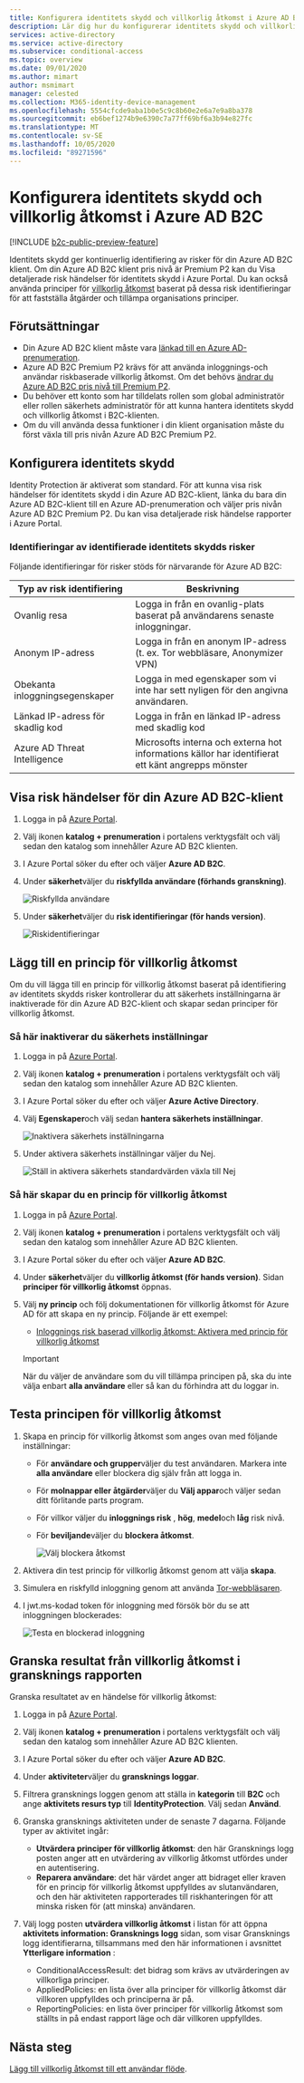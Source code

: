 ```yaml
---
title: Konfigurera identitets skydd och villkorlig åtkomst i Azure AD B2C
description: Lär dig hur du konfigurerar identitets skydd och villkorlig åtkomst för dig Azure AD B2C klient organisationen för att Visa riskfyllda inloggningar och andra risk händelser och skapa principer baserat på risk identifieringar.
services: active-directory
ms.service: active-directory
ms.subservice: conditional-access
ms.topic: overview
ms.date: 09/01/2020
ms.author: mimart
author: msmimart
manager: celested
ms.collection: M365-identity-device-management
ms.openlocfilehash: 5554cfcde9aba1b0e5c9c8b60e2e6a7e9a8ba378
ms.sourcegitcommit: eb6bef1274b9e6390c7a77ff69bf6a3b94e827fc
ms.translationtype: MT
ms.contentlocale: sv-SE
ms.lasthandoff: 10/05/2020
ms.locfileid: "89271596"
---
```

# <a name="set-up-identity-protection-and-conditional-access-in-azure-ad-b2c"></a>Konfigurera identitets skydd och villkorlig åtkomst i Azure AD B2C

[!INCLUDE [b2c-public-preview-feature](../../includes/active-directory-b2c-public-preview.md)]

Identitets skydd ger kontinuerlig identifiering av risker för din Azure AD B2C klient. Om din Azure AD B2C klient pris nivå är Premium P2 kan du Visa detaljerade risk händelser för identitets skydd i Azure Portal. Du kan också använda principer för [villkorlig åtkomst](../active-directory/conditional-access/overview.md) baserat på dessa risk identifieringar för att fastställa åtgärder och tillämpa organisations principer.

## <a name="prerequisites"></a>Förutsättningar

- Din Azure AD B2C klient måste vara [länkad till en Azure AD-prenumeration](billing.md#link-an-azure-ad-b2c-tenant-to-a-subscription).
- Azure AD B2C Premium P2 krävs för att använda inloggnings-och användar riskbaserade villkorlig åtkomst. Om det behövs [ändrar du Azure AD B2C pris nivå till Premium P2](https://aka.ms/exid-pricing-tier). 
- Du behöver ett konto som har tilldelats rollen som global administratör eller rollen säkerhets administratör för att kunna hantera identitets skydd och villkorlig åtkomst i B2C-klienten.
- Om du vill använda dessa funktioner i din klient organisation måste du först växla till pris nivån Azure AD B2C Premium P2.

## <a name="set-up-identity-protection"></a>Konfigurera identitets skydd

Identity Protection är aktiverat som standard. För att kunna visa risk händelser för identitets skydd i din Azure AD B2C-klient, länka du bara din Azure AD B2C-klient till en Azure AD-prenumeration och väljer pris nivån Azure AD B2C Premium P2. Du kan visa detaljerade risk händelse rapporter i Azure Portal.

### <a name="supported-identity-protection-risk-detections"></a>Identifieringar av identifierade identitets skydds risker

Följande identifieringar för risker stöds för närvarande för Azure AD B2C:  

|Typ av risk identifiering  |Beskrivning  |
|---------|---------|
| Ovanlig resa     | Logga in från en ovanlig-plats baserat på användarens senaste inloggningar.        |
|Anonym IP-adress     | Logga in från en anonym IP-adress (t. ex. Tor webbläsare, Anonymizer VPN)        |
|Obekanta inloggningsegenskaper     | Logga in med egenskaper som vi inte har sett nyligen för den angivna användaren.        |
|Länkad IP-adress för skadlig kod     | Logga in från en länkad IP-adress med skadlig kod         |
|Azure AD Threat Intelligence     | Microsofts interna och externa hot informations källor har identifierat ett känt angrepps mönster        |

## <a name="view-risk-events-for-your-azure-ad-b2c-tenant"></a>Visa risk händelser för din Azure AD B2C-klient

1. Logga in på [Azure Portal](https://portal.azure.com/).

1. Välj ikonen **katalog + prenumeration** i portalens verktygsfält och välj sedan den katalog som innehåller Azure AD B2C klienten.

1. I Azure Portal söker du efter och väljer **Azure AD B2C**.

1. Under **säkerhet**väljer du **riskfyllda användare (förhands granskning)**.

   ![Riskfyllda användare](media/conditional-access-identity-protection-setup/risky-users.png)

1. Under **säkerhet**väljer du **risk identifieringar (för hands version)**.

   ![Riskidentifieringar](media/conditional-access-identity-protection-setup/risk-detections.png)

## <a name="add-a-conditional-access-policy"></a>Lägg till en princip för villkorlig åtkomst 

Om du vill lägga till en princip för villkorlig åtkomst baserat på identifiering av identitets skydds risker kontrollerar du att säkerhets inställningarna är inaktiverade för din Azure AD B2C-klient och skapar sedan principer för villkorlig åtkomst.

### <a name="to-disable-security-defaults"></a>Så här inaktiverar du säkerhets inställningar

1. Logga in på [Azure Portal](https://portal.azure.com/).

2. Välj ikonen **katalog + prenumeration** i portalens verktygsfält och välj sedan den katalog som innehåller Azure AD B2C klienten.

3. I Azure Portal söker du efter och väljer **Azure Active Directory**.

4. Välj **Egenskaper**och välj sedan **hantera säkerhets inställningar**.

   ![Inaktivera säkerhets inställningarna](media/conditional-access-identity-protection-setup/disable-security-defaults.png)

5. Under aktivera säkerhets inställningar väljer du Nej. 

   ![Ställ in aktivera säkerhets standardvärden växla till Nej](media/conditional-access-identity-protection-setup/enable-security-defaults-toggle.png)

### <a name="to-create-a-conditional-access-policy"></a>Så här skapar du en princip för villkorlig åtkomst

1. Logga in på [Azure Portal](https://portal.azure.com/).

1. Välj ikonen **katalog + prenumeration** i portalens verktygsfält och välj sedan den katalog som innehåller Azure AD B2C klienten.

1. I Azure Portal söker du efter och väljer **Azure AD B2C**.

1. Under **säkerhet**väljer du **villkorlig åtkomst (för hands version)**. Sidan **principer för villkorlig åtkomst** öppnas. 

1. Välj **ny princip** och följ dokumentationen för villkorlig åtkomst för Azure AD för att skapa en ny princip. Följande är ett exempel:

   - [Inloggnings risk baserad villkorlig åtkomst: Aktivera med princip för villkorlig åtkomst](../active-directory/conditional-access/howto-conditional-access-policy-risk.md#enable-with-conditional-access-policy)

   > [!IMPORTANT]
   > När du väljer de användare som du vill tillämpa principen på, ska du inte välja enbart **alla användare** eller så kan du förhindra att du loggar in.

## <a name="test-the-conditional-access-policy"></a>Testa principen för villkorlig åtkomst

1. Skapa en princip för villkorlig åtkomst som anges ovan med följande inställningar:
   
   - För **användare och grupper**väljer du test användaren. Markera inte **alla användare** eller blockera dig själv från att logga in.
   - För **molnappar eller åtgärder**väljer du **Välj appar**och väljer sedan ditt förlitande parts program.
   - För villkor väljer du **inloggnings risk** , **hög**, **medel**och **låg** risk nivå.
   - För **beviljande**väljer du **blockera åtkomst**.

      ![Välj blockera åtkomst](media/conditional-access-identity-protection-setup/test-conditional-access-policy.png)

1. Aktivera din test princip för villkorlig åtkomst genom att välja **skapa**.

1. Simulera en riskfylld inloggning genom att använda [Tor-webbläsaren](https://www.torproject.org/download/). 

1. I jwt.ms-kodad token för inloggning med försök bör du se att inloggningen blockerades:

   ![Testa en blockerad inloggning](media/conditional-access-identity-protection-setup/test-blocked-sign-in.png)

## <a name="review-conditional-access-outcomes-in-the-audit-report"></a>Granska resultat från villkorlig åtkomst i gransknings rapporten

Granska resultatet av en händelse för villkorlig åtkomst:

1. Logga in på [Azure Portal](https://portal.azure.com/).

2. Välj ikonen **katalog + prenumeration** i portalens verktygsfält och välj sedan den katalog som innehåller Azure AD B2C klienten.

3. I Azure Portal söker du efter och väljer **Azure AD B2C**.

4. Under **aktiviteter**väljer du **gransknings loggar**.

5. Filtrera gransknings loggen genom att ställa in **kategorin** till **B2C** och ange **aktivitets resurs typ** till **IdentityProtection**. Välj sedan **Använd**.

6. Granska gransknings aktiviteten under de senaste 7 dagarna. Följande typer av aktivitet ingår:

   - **Utvärdera principer för villkorlig åtkomst**: den här Gransknings logg posten anger att en utvärdering av villkorlig åtkomst utfördes under en autentisering.
   - **Reparera användare**: det här värdet anger att bidraget eller kraven för en princip för villkorlig åtkomst uppfylldes av slutanvändaren, och den här aktiviteten rapporterades till riskhanteringen för att minska risken för (att minska) användaren.

7. Välj logg posten **utvärdera villkorlig åtkomst** i listan för att öppna **aktivitets information: Gransknings logg** sidan, som visar Gransknings logg identifierarna, tillsammans med den här informationen i avsnittet **Ytterligare information** :

   - ConditionalAccessResult: det bidrag som krävs av utvärderingen av villkorliga principer.
   - AppliedPolicies: en lista över alla principer för villkorlig åtkomst där villkoren uppfylldes och principerna är på.
   - ReportingPolicies: en lista över principer för villkorlig åtkomst som ställts in på endast rapport läge och där villkoren uppfylldes.

## <a name="next-steps"></a>Nästa steg

[Lägg till villkorlig åtkomst till ett användar flöde](conditional-access-user-flow.md).
